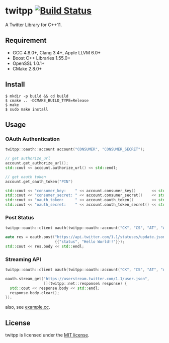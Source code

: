 # twitpp [![Build Status](https://travis-ci.org/Tosainu/twitpp.svg?branch=master)](https://travis-ci.org/Tosainu/twitpp)

A Twitter Library for C++11.

## Requirement

* GCC 4.8.0+, Clang 3.4+, Apple LLVM 6.0+
* Boost C++ Libraries 1.55.0+
* OpenSSL 1.0.1+
* CMake 2.8.0+

## Install

```
$ mkdir -p build && cd build
$ cmake .. -DCMAKE_BUILD_TYPE=Release
$ make
$ sudo make install
```

## Usage

### OAuth Authentication

```cpp
twitpp::oauth::account account("CONSUMER", "CONSUMER_SECRET");

// get authorize_url
account.get_authorize_url();
std::cout << account.authorize_url() << std::endl;

// get oauth token
account.get_oauth_token("PIN")

std::cout << "consumer_key:    " << account.consumer_key()       << std::endl;
std::cout << "consumer_secret: " << account.consumer_secret()    << std::endl;
std::cout << "oauth_token:     " << account.oauth_token()        << std::endl;
std::cout << "oauth_secret:    " << account.oauth_token_secret() << std::endl;
```

### Post Status

```cpp
twitpp::oauth::client oauth(twitpp::oauth::account("CK", "CS", "AT", "AS"));

auto res = oauth.post("https://api.twitter.com/1.1/statuses/update.json",
                      {{"status", "Hello World!!"}});
std::cout << res.body << std::endl;
```

### Streaming API

```cpp
twitpp::oauth::client oauth(twitpp::oauth::account("CK", "CS", "AT", "AS"));

oauth.stream_get("https://userstream.twitter.com/1.1/user.json",
                 [](twitpp::net::response& response) {
  std::cout << response.body << std::endl;
  response.body.clear();
});
```

also, see [example.cc](example/example.cc).

## License

twitpp is licensed under the [MIT license](LICENSE).
